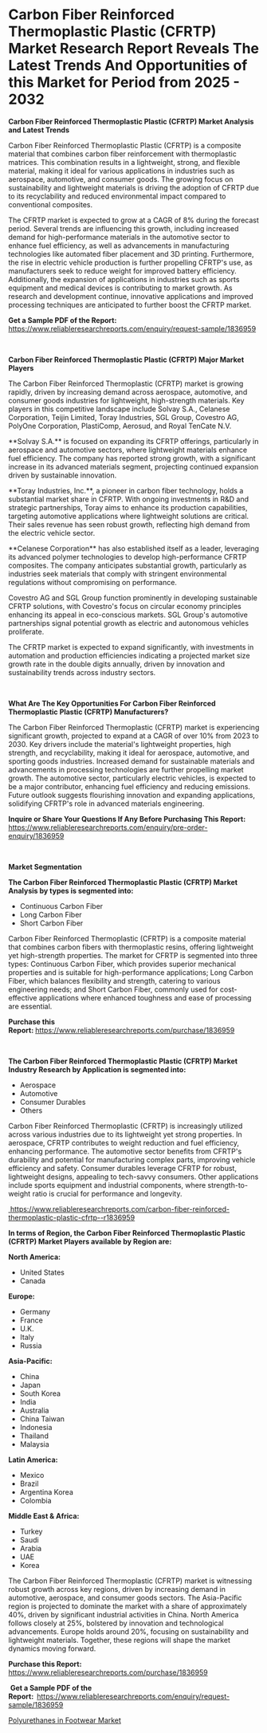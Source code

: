 <p><h1>Carbon Fiber Reinforced Thermoplastic Plastic (CFRTP) Market Research Report Reveals The Latest Trends And Opportunities of this Market for Period from 2025 - 2032</h1></p><p><strong>Carbon Fiber Reinforced Thermoplastic Plastic (CFRTP) Market Analysis and Latest Trends</strong></p>
<p><p>Carbon Fiber Reinforced Thermoplastic Plastic (CFRTP) is a composite material that combines carbon fiber reinforcement with thermoplastic matrices. This combination results in a lightweight, strong, and flexible material, making it ideal for various applications in industries such as aerospace, automotive, and consumer goods. The growing focus on sustainability and lightweight materials is driving the adoption of CFRTP due to its recyclability and reduced environmental impact compared to conventional composites.</p><p>The CFRTP market is expected to grow at a CAGR of 8% during the forecast period. Several trends are influencing this growth, including increased demand for high-performance materials in the automotive sector to enhance fuel efficiency, as well as advancements in manufacturing technologies like automated fiber placement and 3D printing. Furthermore, the rise in electric vehicle production is further propelling CFRTP's use, as manufacturers seek to reduce weight for improved battery efficiency. Additionally, the expansion of applications in industries such as sports equipment and medical devices is contributing to market growth. As research and development continue, innovative applications and improved processing techniques are anticipated to further boost the CFRTP market.</p></p>
<p><strong>Get a Sample PDF of the Report:&nbsp;</strong> <a href="https://www.reliableresearchreports.com/enquiry/request-sample/1836959?utm_campaign=2797&utm_medium=2&utm_source=Github&utm_content=ia&utm_term=26032025&utm_id=carbon-fiber-reinforced-thermoplastic-plastic-cfrtp">https://www.reliableresearchreports.com/enquiry/request-sample/1836959</a></p>
<p>&nbsp;</p>
<p><strong>Carbon Fiber Reinforced Thermoplastic Plastic (CFRTP) Major Market Players</strong></p>
<p><p>The Carbon Fiber Reinforced Thermoplastic (CFRTP) market is growing rapidly, driven by increasing demand across aerospace, automotive, and consumer goods industries for lightweight, high-strength materials. Key players in this competitive landscape include Solvay S.A., Celanese Corporation, Teijin Limited, Toray Industries, SGL Group, Covestro AG, PolyOne Corporation, PlastiComp, Aerosud, and Royal TenCate N.V.</p><p>**Solvay S.A.** is focused on expanding its CFRTP offerings, particularly in aerospace and automotive sectors, where lightweight materials enhance fuel efficiency. The company has reported strong growth, with a significant increase in its advanced materials segment, projecting continued expansion driven by sustainable innovation.</p><p>**Toray Industries, Inc.**, a pioneer in carbon fiber technology, holds a substantial market share in CFRTP. With ongoing investments in R&D and strategic partnerships, Toray aims to enhance its production capabilities, targeting automotive applications where lightweight solutions are critical. Their sales revenue has seen robust growth, reflecting high demand from the electric vehicle sector.</p><p>**Celanese Corporation** has also established itself as a leader, leveraging its advanced polymer technologies to develop high-performance CFRTP composites. The company anticipates substantial growth, particularly as industries seek materials that comply with stringent environmental regulations without compromising on performance.</p><p>Covestro AG and SGL Group function prominently in developing sustainable CFRTP solutions, with Covestro's focus on circular economy principles enhancing its appeal in eco-conscious markets. SGL Group's automotive partnerships signal potential growth as electric and autonomous vehicles proliferate.</p><p>The CFRTP market is expected to expand significantly, with investments in automation and production efficiencies indicating a projected market size growth rate in the double digits annually, driven by innovation and sustainability trends across industry sectors.</p></p>
<p>&nbsp;</p>
<p><strong>What Are The Key Opportunities For Carbon Fiber Reinforced Thermoplastic Plastic (CFRTP) Manufacturers?</strong></p>
<p><p>The Carbon Fiber Reinforced Thermoplastic (CFRTP) market is experiencing significant growth, projected to expand at a CAGR of over 10% from 2023 to 2030. Key drivers include the material's lightweight properties, high strength, and recyclability, making it ideal for aerospace, automotive, and sporting goods industries. Increased demand for sustainable materials and advancements in processing technologies are further propelling market growth. The automotive sector, particularly electric vehicles, is expected to be a major contributor, enhancing fuel efficiency and reducing emissions. Future outlook suggests flourishing innovation and expanding applications, solidifying CFRTP's role in advanced materials engineering.</p></p>
<p><strong>Inquire or Share Your Questions If Any Before Purchasing This Report:</strong> <a href="https://www.reliableresearchreports.com/enquiry/pre-order-enquiry/1836959?utm_campaign=2797&utm_medium=2&utm_source=Github&utm_content=ia&utm_term=26032025&utm_id=carbon-fiber-reinforced-thermoplastic-plastic-cfrtp">https://www.reliableresearchreports.com/enquiry/pre-order-enquiry/1836959</a></p>
<p>&nbsp;</p>
<p><strong>Market Segmentation</strong></p>
<p><strong>The Carbon Fiber Reinforced Thermoplastic Plastic (CFRTP) Market Analysis by types is segmented into:</strong></p>
<p><ul><li>Continuous Carbon Fiber</li><li>Long Carbon Fiber</li><li>Short Carbon Fiber</li></ul></p>
<p><p>Carbon Fiber Reinforced Thermoplastic (CFRTP) is a composite material that combines carbon fibers with thermoplastic resins, offering lightweight yet high-strength properties. The market for CFRTP is segmented into three types: Continuous Carbon Fiber, which provides superior mechanical properties and is suitable for high-performance applications; Long Carbon Fiber, which balances flexibility and strength, catering to various engineering needs; and Short Carbon Fiber, commonly used for cost-effective applications where enhanced toughness and ease of processing are essential.</p></p>
<p><strong>Purchase this Report:&nbsp;</strong><a href="https://www.reliableresearchreports.com/purchase/1836959?utm_campaign=2797&utm_medium=2&utm_source=Github&utm_content=ia&utm_term=26032025&utm_id=carbon-fiber-reinforced-thermoplastic-plastic-cfrtp">https://www.reliableresearchreports.com/purchase/1836959</a></p>
<p>&nbsp;</p>
<p><strong>The Carbon Fiber Reinforced Thermoplastic Plastic (CFRTP) Market Industry Research by Application is segmented into:</strong></p>
<p><ul><li>Aerospace</li><li>Automotive</li><li>Consumer Durables</li><li>Others</li></ul></p>
<p><p>Carbon Fiber Reinforced Thermoplastic (CFRTP) is increasingly utilized across various industries due to its lightweight yet strong properties. In aerospace, CFRTP contributes to weight reduction and fuel efficiency, enhancing performance. The automotive sector benefits from CFRTP's durability and potential for manufacturing complex parts, improving vehicle efficiency and safety. Consumer durables leverage CFRTP for robust, lightweight designs, appealing to tech-savvy consumers. Other applications include sports equipment and industrial components, where strength-to-weight ratio is crucial for performance and longevity.</p></p>
<p><a href="https://www.reliableresearchreports.com/carbon-fiber-reinforced-thermoplastic-plastic-cfrtp--r1836959?utm_campaign=2797&utm_medium=2&utm_source=Github&utm_content=ia&utm_term=26032025&utm_id=carbon-fiber-reinforced-thermoplastic-plastic-cfrtp">&nbsp;https://www.reliableresearchreports.com/carbon-fiber-reinforced-thermoplastic-plastic-cfrtp--r1836959</a></p>
<p><strong>In terms of Region, the Carbon Fiber Reinforced Thermoplastic Plastic (CFRTP) Market Players available by Region are:</strong></p>
<p>
    <p> <strong> North America: </strong>
        <ul>
            <li>United States</li>
            <li>Canada</li>
        </ul>
        </p> 
    <p> <strong> Europe: </strong>
        <ul>
            <li>Germany</li>
            <li>France</li>
            <li>U.K.</li>
            <li>Italy</li>
            <li>Russia</li>
        </ul>
        </p> 
    <p> <strong> Asia-Pacific: </strong>
        <ul>
            <li>China</li>
            <li>Japan</li>
            <li>South Korea</li>
            <li>India</li>
            <li>Australia</li>
            <li>China Taiwan</li>
            <li>Indonesia</li>
            <li>Thailand</li>
            <li>Malaysia</li>
        </ul>
        </p> 
    <p> <strong> Latin America: </strong>
        <ul>
            <li>Mexico</li>
            <li>Brazil</li>
            <li>Argentina Korea</li>
            <li>Colombia</li>
        </ul>
        </p> 
    <p> <strong> Middle East & Africa: </strong>
        <ul>
            <li>Turkey</li>
            <li>Saudi</li>
            <li>Arabia</li>
            <li>UAE</li>
            <li>Korea</li>
        </ul>
    </p>
    </p>
<p><p>The Carbon Fiber Reinforced Thermoplastic (CFRTP) market is witnessing robust growth across key regions, driven by increasing demand in automotive, aerospace, and consumer goods sectors. The Asia-Pacific region is projected to dominate the market with a share of approximately 40%, driven by significant industrial activities in China. North America follows closely at 25%, bolstered by innovation and technological advancements. Europe holds around 20%, focusing on sustainability and lightweight materials. Together, these regions will shape the market dynamics moving forward.</p></p>
<p><strong>Purchase this Report: </strong><a href="https://www.reliableresearchreports.com/purchase/1836959?utm_campaign=2797&utm_medium=2&utm_source=Github&utm_content=ia&utm_term=26032025&utm_id=carbon-fiber-reinforced-thermoplastic-plastic-cfrtp">https://www.reliableresearchreports.com/purchase/1836959</a></p>
<p>&nbsp;<strong>Get a Sample PDF of the Report:&nbsp;&nbsp;</strong><a href="https://www.reliableresearchreports.com/enquiry/request-sample/1836959?utm_campaign=2797&utm_medium=2&utm_source=Github&utm_content=ia&utm_term=26032025&utm_id=carbon-fiber-reinforced-thermoplastic-plastic-cfrtp">https://www.reliableresearchreports.com/enquiry/request-sample/1836959</a></p>
<p><strong></strong></p>
<p><p><a href="https://github.com/alawnhvicay/Market-Research-Report-List-1/blob/main/polyurethanes-in-footwear-market.md?utm_campaign=2797&utm_medium=2&utm_source=Github&utm_content=ia&utm_term=26032025&utm_id=carbon-fiber-reinforced-thermoplastic-plastic-cfrtp">Polyurethanes in Footwear Market</a></p></p>